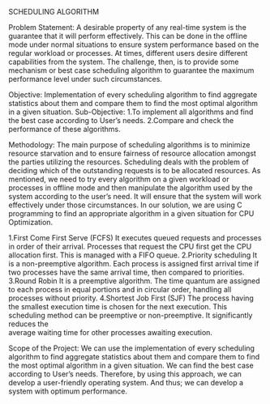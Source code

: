 SCHEDULING  ALGORITHM

Problem Statement:
A desirable property of any real-time system is the guarantee that it will perform effectively. This can be done in the offline mode under normal situations to ensure system performance based on the regular workload or processes. At times, different users desire different capabilities from the system. The challenge, then, is to provide some mechanism or best case scheduling algorithm to guarantee the maximum performance level under such circumstances.

Objective:
 Implementation of every scheduling algorithm to find aggregate statistics about them and compare them to find the most optimal algorithm in a given situation.
Sub-Objective:
 1.To implement all algorithms and find the best case according to User’s needs.
 2.Compare and check the performance of these algorithms.

Methodology:
The main purpose of scheduling algorithms is to minimize resource starvation and to ensure fairness of resource allocation amongst the parties utilizing the resources. Scheduling deals with the problem of deciding which of the outstanding requests is to be allocated resources.
As mentioned, we need to try every algorithm on a given workload or processes in offline mode and then manipulate the algorithm used by the system according to the user’s need. It will ensure that the system will work effectively under those circumstances.
In our solution, we are using C programming to find an appropriate algorithm in a given situation for CPU Optimization.

 1.First Come First Serve (FCFS) 
   It executes queued requests and processes in order of their arrival. Processes that request the CPU first get the CPU allocation first. This is managed with a FIFO queue.
 2.Priority scheduling
   It is a non-preemptive algorithm.
   Each process is assigned first arrival time if two processes have the same arrival time, then compared to priorities.
 3.Round Robin
   It is a preemptive algorithm.
   The time quantum are assigned to each process in equal portions and in circular order, handling all processes without priority.
 4.Shortest Job First (SJF)
   The process having the smallest execution time is chosen for the next execution. This scheduling method can be preemptive or non-preemptive. It significantly reduces the   
   average waiting time for other processes awaiting execution.

Scope of the Project:
 We can use the implementation of every scheduling algorithm to find aggregate statistics about them and compare them to find the most optimal algorithm in a given situation. We  can find the best case according to User’s needs. Therefore, by using this approach, we can develop a user-friendly operating system. And thus; we can develop a system with     optimum performance.



